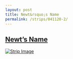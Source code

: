 ```yaml
---
layout: post
title: Newt&rsquo;s Name
permalink: /strips/041120-2/
---
```


## [Newt&rsquo;s Name](/strips/041120-2/)

<a href='../images/ph041120_2.gif'><img src='../images/ph041120_2.gif' alt='Strip Image' /></a>


<!-- include copyright-strip.html -->